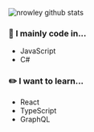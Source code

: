 ![nrowley github stats](https://github-readme-stats.vercel.app/api?username=nrowley&show_icons=true) <br>

### 💭 I mainly code in...
- JavaScript
- C#

### ✏️ I want to learn...
- React
- TypeScript
- GraphQL
